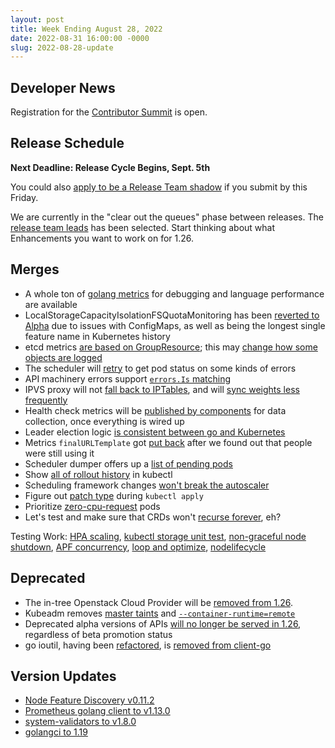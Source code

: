 ```yaml
---
layout: post
title: Week Ending August 28, 2022
date: 2022-08-31 16:00:00 -0000
slug: 2022-08-28-update
---
```


## Developer News

Registration for the [Contributor Summit](https://www.kubernetes.dev/events/2022/kcsna/registration/) is open.

## Release Schedule

**Next Deadline: Release Cycle Begins, Sept. 5th**

You could also [apply to be a Release Team shadow](https://github.com/kubernetes/sig-release/blob/master/releases/release-1.26/release-team.md) if you submit by this Friday.

We are currently in the "clear out the queues" phase between releases. The [release team leads](https://github.com/kubernetes/sig-release/blob/master/releases/release-1.26/release-team.md) has been selected. Start thinking about what Enhancements you want to work on for 1.26.

## Merges

* A whole ton of [golang metrics](https://github.com/kubernetes/kubernetes/pull/111910) for debugging and language performance are available
* LocalStorageCapacityIsolationFSQuotaMonitoring has been [reverted to Alpha](https://github.com/kubernetes/kubernetes/pull/112076) due to issues with ConfigMaps, as well as being the longest single feature name in Kubernetes history
* etcd metrics [are based on GroupResource](https://github.com/kubernetes/kubernetes/pull/112042); this may [change how some objects are logged](https://github.com/kubernetes/kubernetes/pull/111807)
* The scheduler will [retry](https://github.com/kubernetes/kubernetes/pull/111809) to get pod status on some kinds of errors
* API machinery errors support [`errors.Is` matching](https://github.com/kubernetes/kubernetes/pull/111808)
* IPVS proxy will not [fall back to IPTables](https://github.com/kubernetes/kubernetes/pull/111806), and will [sync weights less frequently](https://github.com/kubernetes/kubernetes/pull/111635)
* Health check metrics will be [published by components](https://github.com/kubernetes/kubernetes/pull/111771) for data collection, once everything is wired up
* Leader election logic [is consistent between go and Kubernetes](https://github.com/kubernetes/kubernetes/pull/111758)
* Metrics `finalURLTemplate` got [put back](https://github.com/kubernetes/kubernetes/pull/111752) after we found out that people were still using it
* Scheduler dumper offers up a [list of pending pods](https://github.com/kubernetes/kubernetes/pull/111726)
* Show [all of rollout history](https://github.com/kubernetes/kubernetes/pull/111093) in kubectl
* Scheduling framework changes [won't break the autoscaler](https://github.com/kubernetes/kubernetes/pull/110717)
* Figure out [patch type](https://github.com/kubernetes/kubernetes/pull/110454) during `kubectl apply`
* Prioritize [zero-cpu-request](https://github.com/kubernetes/kubernetes/pull/108832) pods
* Let's test and make sure that CRDs won't [recurse forever](https://github.com/kubernetes/kubernetes/pull/111912), eh?

Testing Work: [HPA scaling](https://github.com/kubernetes/kubernetes/pull/111874), [kubectl storage unit test](https://github.com/kubernetes/kubernetes/pull/111533), [non-graceful node shutdown](https://github.com/kubernetes/kubernetes/pull/111380), [APF concurrency](https://github.com/kubernetes/kubernetes/pull/111148), [loop and optimize](https://github.com/kubernetes/kubernetes/pull/110390), [nodelifecycle](https://github.com/kubernetes/kubernetes/pull/109185)

## Deprecated

* The in-tree Openstack Cloud Provider will be [removed from 1.26](https://github.com/kubernetes/kubernetes/pull/67782).
* Kubeadm removes [master taints](https://github.com/kubernetes/kubernetes/pull/112008) and [`--container-runtime=remote`](https://github.com/kubernetes/kubernetes/pull/112000)
* Deprecated alpha versions of APIs [will no longer be served in 1.26](https://github.com/kubernetes/kubernetes/pull/111973), regardless of beta promotion status
* go ioutil, having been [refactored](https://github.com/kubernetes/kubernetes/issues/100367), is [removed from client-go](https://github.com/kubernetes/kubernetes/pull/111564)

## Version Updates

* [Node Feature Discovery v0.11.2](https://github.com/kubernetes-sigs/node-feature-discovery/releases/tag/v0.11.2)
* [Prometheus golang client to v1.13.0](https://github.com/kubernetes/kubernetes/pull/112052)
* [system-validators to v1.8.0](https://github.com/kubernetes/kubernetes/pull/112026)
* [golangci to 1.19](https://github.com/kubernetes/kubernetes/pull/111736)
